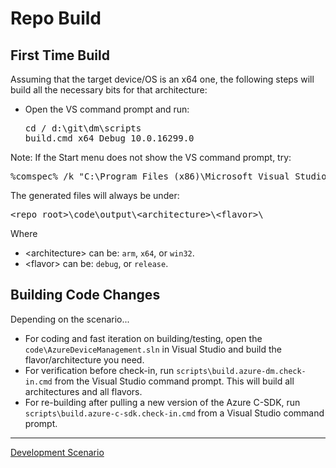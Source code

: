 # Repo Build

## First Time Build

Assuming that the target device/OS is an x64 one, the following steps will build all the necessary bits for that architecture:

- Open the VS command prompt and run:

  <pre>
  cd / d:\git\dm\scripts
  build.cmd x64 Debug 10.0.16299.0
  </pre>

Note: If the Start menu does not show the VS command prompt, try:
<pre>
%comspec% /k "C:\Program Files (x86)\Microsoft Visual Studio\2017\Enterprise\VC\Auxiliary\Build\vcvars32.bat"
</pre>

The generated files will always be under:
<pre>
&lt;repo_root&gt;\code\output\&lt;architecture&gt\&lt;flavor&gt\
</pre>

Where
- &lt;architecture&gt; can be: `arm`, `x64`, or `win32`.
- &lt;flavor&gt; can be: `debug`, or `release`.

## Building Code Changes

Depending on the scenario...

- For coding and fast iteration on building/testing, open the `code\AzureDeviceManagement.sln` in Visual Studio and build the flavor/architecture you need.
- For verification before check-in, run `scripts\build.azure-dm.check-in.cmd` from the Visual Studio command prompt. This will build all architectures and all flavors.
- For re-building after pulling a new version of the Azure C-SDK, run `scripts\build.azure-c-sdk.check-in.cmd` from a Visual Studio command prompt.

----

[Development Scenario](../development-scenario.md)
